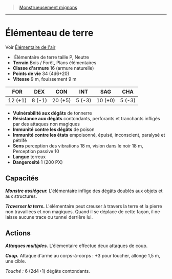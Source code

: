 ﻿> [Monstrueusement mignons](baby_bestiary.md)

---

# Élémenteau de terre

Voir [Élémentaire de l'air](hd_monsters_elementaire_de_lair.md)

-  Élémentaire de terre taille P, Neutre
- **Terrain** Bois / Forêt, Plans élémentaires
- **Classe d'armure** 16 (armure naturelle)
- **Points de vie** 34 (4d6+20)
- **Vitesse** 9 m, fouissement 9 m

|FOR|DEX|CON|INT|SAG|CHA|
|---|---|---|---|---|---|
|12 (+1)|8 (-1)|20 (+5)|5 (-3)|10 (+0)|5 (-3)|

- **Vulnérabilité aux dégâts** de tonnerre
- **Résistance aux dégâts** contondants, perforants et tranchants infligés par des attaques non magiques
- **Immunité contre les dégâts** de poison
- **Immunité contre les états** empoisonné, épuisé, inconscient, paralysé et pétrifé
- **Sens** perception des vibrations 18 m, vision dans le noir 18 m, Perception passive 10
- **Langue** terreux
- **Dangerosité** 1 (200 PX)

## Capacités

**_Monstre assiégeur._** L'élémentaire inflige des dégâts doublés aux objets et aux structures.

**_Traverser la terre._** L'élémentaire peut creuser à travers la terre et la pierre non travaillées et non magiques. Quand il se déplace de cette façon, il ne laisse aucune trace ou tunnel derrière lui.

## Actions

**_Attaques multiples._** L'élémentaire effectue deux attaques de coup.

**_Coup._** Attaque d'arme au corps-à-corps : +3 pour toucher, allonge 1,5 m, une cible.

_Touché :_ 6 (2d4+1) dégâts contondants.

